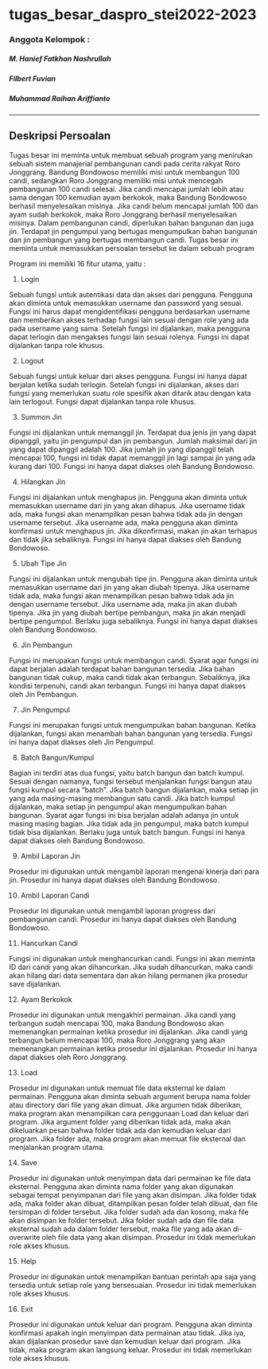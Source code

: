 # tugas_besar_daspro_stei2022-2023

### Anggota Kelompok :
##### M. Hanief Fatkhan Nashrullah
##### Filbert Fuvian
##### Muhammad Raihan Ariffianto

--------------------------------

## Deskripsi Persoalan
Tugas besar ini meminta untuk membuat sebuah program yang menirukan
sebuah sistem manajerial pembangunan candi pada cerita rakyat Roro Jonggrang.
Bandung Bondowoso memiliki misi untuk membangun 100 candi, sedangkan Roro
Jonggrang memiliki misi untuk mencegah pembangunan 100 candi selesai. Jika candi
mencapai jumlah lebih atau sama dengan 100 kemudian ayam berkokok, maka
Bandung Bondowoso berhasil menyelesaikan misinya. Jika candi belum mencapai
jumlah 100 dan ayam sudah berkokok, maka Roro Jonggrang berhasil menyelesaikan
misinya. Dalam pembangunan candi, diperlukan bahan bangunan dan juga jin.
Terdapat jin pengumpul yang bertugas mengumpulkan bahan bangunan dan jin
pembangun yang bertugas membangun candi. Tugas besar ini meminta untuk
memasukkan persoalan tersebut ke dalam sebuah program

Program ini memiliki 16 fitur utama, yaitu :

1. Login

Sebuah fungsi untuk autentikasi data dan akses dari pengguna.
Pengguna akan diminta untuk memasukkan username dan password yang
sesuai. Fungsi ini harus dapat mengidentifikasi pengguna berdasarkan
username dan memberikan akses terhadap fungsi lain sesuai dengan role yang
ada pada username yang sama. Setelah fungsi ini dijalankan, maka pengguna
dapat terlogin dan mengakses fungsi lain sesuai rolenya. Fungsi ini dapat
dijalankan tanpa role khusus.

2. Logout

Sebuah fungsi untuk keluar dari akses pengguna. Fungsi ini hanya
dapat berjalan ketika sudah terlogin. Setelah fungsi ini dijalankan, akses dari
fungsi yang memerlukan suatu role spesifik akan ditarik atau dengan kata lain
terlogout. Fungsi dapat dijalankan tanpa role khusus.

3. Summon Jin

Fungsi ini dijalankan untuk memanggil jin. Terdapat dua jenis jin yang
dapat dipanggil, yaitu jin pengumpul dan jin pembangun. Jumlah maksimal
dari jin yang dapat dipanggil adalah 100. Jika jumlah jin yang dipanggil telah
mencapai 100, fungsi ini tidak dapat memanggil jin lagi sampai jin yang ada
kurang dari 100. Fungsi ini hanya dapat diakses oleh Bandung Bondowoso.

4. Hilangkan Jin

Fungsi ini dijalankan untuk menghapus jin. Pengguna akan diminta
untuk memasukkan username dari jin yang akan dihapus. Jika username tidak
ada, maka fungsi akan menampilkan pesan bahwa tidak ada jin dengan
username tersebut. Jika username ada, maka pengguna akan diminta
konfirmasi untuk menghapus jin. Jika dikonfirmasi, makan jin akan terhapus
dan tidak jika sebaliknya. Fungsi ini hanya dapat diakses oleh Bandung
Bondowoso.

5. Ubah Tipe Jin

Fungsi ini dijalankan untuk mengubah tipe jin. Pengguna akan diminta
untuk memasukkan username dari jin yang akan diubah tipenya. Jika
username tidak ada, maka fungsi akan menampilkan pesan bahwa tidak ada jin
dengan username tersebut. Jika username ada, maka jin akan diubah tipenya.
Jika jin yang diubah bertipe pembangun, maka jin akan menjadi bertipe
pengumpul. Berlaku juga sebaliknya. Fungsi ini hanya dapat diakses oleh
Bandung Bondowoso.

6. Jin Pembangun

Fungsi ini merupakan fungsi untuk membangun candi. Syarat agar
fungsi ini dapat berjalan adalah terdapat bahan bangunan tersedia. Jika bahan
bangunan tidak cukup, maka candi tidak akan terbangun. Sebaliknya, jika
kondisi terpenuhi, candi akan terbangun. Fungsi ini hanya dapat diakses oleh
Jin Pembangun.

7. Jin Pengumpul

Fungsi ini merupakan fungsi untuk mengumpulkan bahan bangunan. Ketika
dijalankan, fungsi akan menambah bahan bangunan yang tersedia. Fungsi ini
hanya dapat diakses oleh Jin Pengumpul.

8. Batch Bangun/Kumpul

Bagian ini terdiri atas dua fungsi, yaitu batch bangun dan batch
kumpul. Sesuai dengan namanya, fungsi tersebut menjalankan fungsi bangun
atau fungsi kumpul secara “batch”. Jika batch bangun dijalankan, maka setiap
jin yang ada masing-masing membangun satu candi. Jika batch kumpul
dijalankan, maka setiap jin pengumpul akan mengumpulkan bahan bangunan.
Syarat agar fungsi ini bisa berjalan adalah adanya jin untuk masing masing
bagian. Jika tidak ada jin pengumpul, maka batch kumpul tidak bisa
dijalankan. Berlaku juga untuk batch bangun. Fungsi ini hanya dapat diakses
oleh Bandung Bondowoso.

9. Ambil Laporan Jin

Prosedur ini digunakan untuk mengambil laporan mengenai kinerja
dari para jin. Prosedur ini hanya dapat diakses oleh Bandung Bondowoso.

10. Ambil Laporan Candi

Prosedur ini digunakan untuk mengambil laporan progress dari pembangunan
candi. Prosedur ini hanya dapat diakses oleh Bandung Bondowoso.

11. Hancurkan Candi

Fungsi ini digunakan untuk menghancurkan candi. Fungsi ini akan
meminta ID dari candi yang akan dihancurkan. Jika sudah dihancurkan, maka
candi akan hilang dari data sementara dan akan hilang permanen jika prosedur
save dijalankan.

12. Ayam Berkokok

Prosedur ini digunakan untuk mengakhiri permainan. Jika candi yang
terbangun sudah mencapai 100, maka Bandung Bondowoso akan
memenangkan permainan ketika prosedur ini dijalankan. Jika candi yang
terbangun belum mencapai 100, maka Roro Jonggrang yang akan
memenangkan permainan ketika prosedur ini dijalankan. Prosedur ini hanya
dapat diakses oleh Roro Jonggrang.

13. Load

Prosedur ini digunakan untuk memuat file data eksternal ke dalam
permainan. Pengguna akan diminta sebuah argument berupa nama folder atau
directory dari file yang akan dimuat. Jika argumen tidak diberikan, maka
program akan menampilkan cara penggunaan Load dan keluar dari program.
Jika argument folder yang diberikan tidak ada, maka akan dikeluarkan pesan
bahwa folder tidak ada dan kemudian keluar dari program. Jika folder ada,
maka program akan memuat file eksternal dan menjalankan program utama.

14. Save

Prosedur ini digunakan untuk menyimpan data dari permainan ke file
data eksternal. Pengguna akan diminta nama folder yang akan digunakan
sebagai tempat penyimpanan dari file yang akan disimpan. Jika folder tidak
ada, maka folder akan dibuat, ditampilkan pesan folder telah dibuat, dan file
tersimpan di folder tersebut. Jika folder sudah ada dan kosong, maka file akan
disimpan ke folder tersebut. Jika folder sudah ada dan file data eksternal sudah
ada dalam folder tersebut, maka file yang ada akan di-overwrite oleh file data
yang akan disimpan. Prosedur ini tidak memerlukan role akses khusus.

15. Help

Prosedur ini digunakan untuk menampilkan bantuan perintah apa saja
yang tersedia untuk setiap role yang bersesuaian. Prosedur ini tidak
memerlukan role akses khusus.

16. Exit

Prosedur ini digunakan untuk keluar dari program. Pengguna akan diminta
konfirmasi apakah ingin menyimpan data permainan atau tidak. Jika iya, akan
dijalankan prosedur save dan kemudian keluar dari program. Jika tidak, maka
program akan langsung keluar. Prosedur ini tidak memerlukan role akses
khusus.
